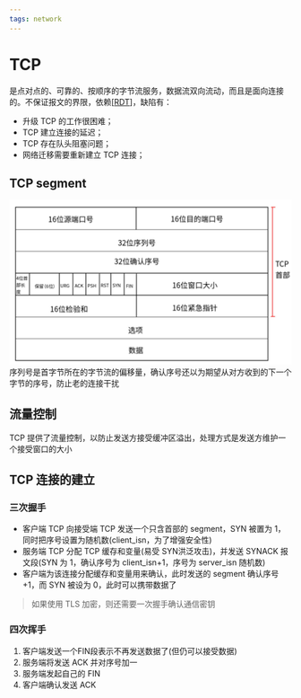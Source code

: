 ```yaml
---
tags: network
---
```

# TCP

是点对点的、可靠的、按顺序的字节流服务，数据流双向流动，而且是面向连接的。不保证报文的界限，依赖[[RDT]]，缺陷有：

- 升级 TCP 的工作很困难；
- TCP 建立连接的延迟；
- TCP 存在队头阻塞问题；
- 网络迁移需要重新建立 TCP 连接；

## TCP segment

![TCP segment](../../../attachments/tcp%20segment.jpeg)
序列号是首字节所在的字节流的偏移量，确认序号还以为期望从对方收到的下一个字节的序号，防止老的连接干扰

## 流量控制

TCP 提供了流量控制，以防止发送方接受缓冲区溢出，处理方式是发送方维护一个接受窗口的大小

## TCP 连接的建立

### 三次握手

- 客户端 TCP 向接受端 TCP 发送一个只含首部的 segment，SYN 被置为 1，同时把序号设置为随机数(client_isn，为了增强安全性)
- 服务端 TCP 分配 TCP 缓存和变量(易受 SYN洪泛攻击)，并发送 SYNACK 报文段(SYN 为 1，确认序号为 client_isn+1，序号为 server_isn 随机数)
- 客户端为该连接分配缓存和变量用来确认，此时发送的 segment 确认序号 +1，而 SYN 被设为 0，此时可以携带数据了

> 如果使用 TLS 加密，则还需要一次握手确认通信密钥

### 四次挥手

1. 客户端发送一个FIN段表示不再发送数据了(但仍可以接受数据)
2. 服务端将发送 ACK 并对序号加一
3. 服务端发起自己的 FIN
4. 客户端确认发送 ACK

[//begin]: # "Autogenerated link references for markdown compatibility"
[RDT]: RDT.md "可靠数据传输原理"
[//end]: # "Autogenerated link references"
